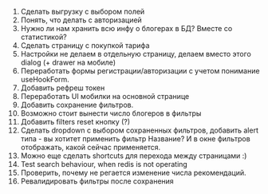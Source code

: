 1. Сделать выгрузку с выбором полей
2. Понять, что делать с авторизацией
3. Нужно ли нам хранить всю инфу о блогерах в БД? Вместе со статистикой?
4. Сделать страницу с покупкой тарифа
5. Настройки не делаем в отдельную страницу, делаем вместо этого dialog (+ drawer на мобиле)
6. Переработать формы регистрации/авторизации с учетом понимание useHookForm.
7. Добавить рефреш токен
8. Переработать UI мобилки на основной странице
9. Добавить сохранение фильтров.
10. Возможно стоит вынести число блогеров в фильтры
11. Добавить filters reset кнопку (?)
12. Сделать dropdown с выбором сохраненных фильтров, добавить alert типа - вы хотитет применить фильтр Название? И в окне фильтров отображать, какой сейчас применяется.
13. Можно еще сделать shortcuts для перехода между страницами :)
14. Test search behaviour, when redis is not operating
15. Проверить, почему не регается изменение числа рекомендаций.
16. Ревалидировать фильтры после сохранения
